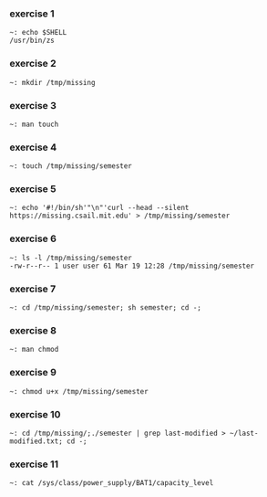 ### exercise 1
```shell
~: echo $SHELL
/usr/bin/zs
```

### exercise 2
```shell
~: mkdir /tmp/missing
```

### exercise 3
```shell
~: man touch
```

### exercise 4
```shell
~: touch /tmp/missing/semester
```

### exercise 5
```shell
~: echo '#!/bin/sh'"\n"'curl --head --silent https://missing.csail.mit.edu' > /tmp/missing/semester
```

### exercise 6
```shell
~: ls -l /tmp/missing/semester
-rw-r--r-- 1 user user 61 Mar 19 12:28 /tmp/missing/semester
```

### exercise 7
```shell
~: cd /tmp/missing/semester; sh semester; cd -;
```

### exercise 8
```shell
~: man chmod
```

### exercise 9
```shell
~: chmod u+x /tmp/missing/semester
```

### exercise 10
```shell
~: cd /tmp/missing/;./semester | grep last-modified > ~/last-modified.txt; cd -;
```

### exercise 11
```shell
~: cat /sys/class/power_supply/BAT1/capacity_level
```